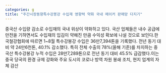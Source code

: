 ```yaml
---
categories: g
title: "주간시장동향특수강봉강 수입재 영향력 약화 국내 메이커 판매망 다지기"
---
```

중국산 수입량 감소로 수입재의 국내 위상이 약화하고 있다. 국산 업체들은 내수 공급에 만전을 기하면서도 수입재의 입김이 약해진 만큼 수익성 확보에 나설 것으로 보인다.한국철강협회에 따르면 1~8월 특수강봉강 수입은 36만7,394톤을 기록했다. 전년 동기 대비 약 24만6천톤, 40.1% 감소했다. 특히 전체 수출의 78%(올해 기준)를 차지하는 중국산 특수강봉강 누적 수입은 28만7,289톤으로 전년 동기 대비 45.5% 급감했다.이는 중국 당국의 환경 규제 강화와 주요 도시의 코로나 방역 차원 봉쇄 조치, 현지 업계의 자체 감산